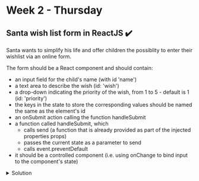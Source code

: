 #  Week 2 - Thursday

## Santa wish list form in ReactJS ✔️

Santa wants to simplify his life and offer children the possiblity to enter their wishlist via an online form.

The form should be a React component and should contain:

- an input field for the child's name (with id 'name')
- a text area to describe the wish (id: 'wish')
- a drop-down indicating the priority of the wish, from 1 to 5 - default is 1 (id: 'priority')
- the keys in the state to store the corresponding values should be named the same as the element's id
- an onSubmit action calling the function handleSubmit
- a function called handleSubmit, which
  - calls send (a function that is already provided as part of the injected properties props)
  - passes the current state as a parameter to send
  - calls event.preventDefault
- it should be a controlled component (i.e. using onChange to bind input to the component's state)


<details>
  <summary>Solution</summary>
  
  ```js
    
  const React = require("react");

class WishlistForm extends React.Component {
  constructor(props) {
    super(props);
    this.state = {
      name: "",
      wish: "",
      priority: 1,
    }
  }
  
  handleSubmit() {
    
    onSubmit.preventDefault;
    this.props.send(this.state);

  }
  

  
  render() {
    return (
      
      <form onSubmit={() => {handleSubmit()}}>
        <label for="name" >Name</label>
        <input type="text" id="name" name="name" placeholder="Enter your name..."/>
        <label for="wish">Describe your wish</label>
        <textarea id="wish" name="wish"/>
        <label for="priority">Priority of the Wish</label>
        <select name="priority" id="priority">
          <option value="1">1</option>
          <option value="2">2</option>
          <option value="3">3</option>
          <option value="4">4</option>
          <option value="5">5</option>
        </select>
      </form>
    );
  }
};

  ```
  
</details>
